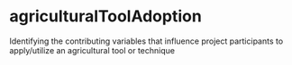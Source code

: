 # agriculturalToolAdoption
Identifying the contributing variables that influence project participants to apply/utilize an agricultural tool or technique
